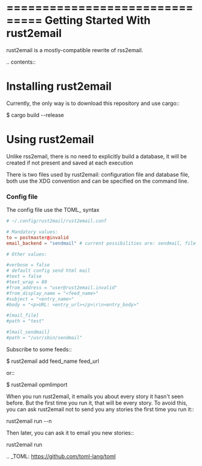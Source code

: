 ===============================
Getting Started With rust2email
===============================

rust2email is a mostly-compatible rewrite of rss2email.

.. contents::

Installing rust2email
=====================

Currently, the only way is to download this repository and use cargo::

  $ cargo build --release

Using rust2email
================

Unlike rss2email, there is no need to explicitly build a database,
it will be created if not present and saved at each execution

There is two files used by rust2email: configuration file and database file,
both use the XDG convention and can be specified on the command line.

### Config file

The config file use the TOML_ syntax

```toml
# ~/.config/rust2mail/rust2email.conf

# Mandatory values:
to = postmaster@invalid
email_backend = "sendmail" # current possibilities are: sendmail, file

# Other values:

#verbose = false
# default config send html mail
#text = false
#text_wrap = 80
#from_address = "user@rust2email.invalid"
#from_display_name = "<feed_name>"
#subject = "<entry_name>"
#body = "<p>URL: <entry_url></p>\r\n<entry_body>"

#[mail_file]
#path = "test"

#[mail_sendmail]
#path = "/usr/sbin/sendmail"

```

Subscribe to some feeds::

  $ rust2email add feed_name feed_url

or::

  $ rust2email opmlimport <opmlfile>


When you run rust2email, it emails you about every story it hasn't seen
before. But the first time you run it, that will be every story. To
avoid this, you can ask rust2email not to send you any stories the
first time you run it::

  rust2email run --n

Then later, you can ask it to email you new stories::

  rust2email run

.. _TOML: https://github.com/toml-lang/toml
